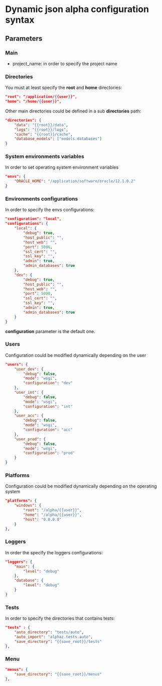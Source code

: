 # Dynamic json alpha configuration syntax

## Parameters

### Main

- project_name: in order to specify the project name


### Directories

You must at least specify the **root** and **home** directories:

```json
"root": "/application/{{user}}",
"home": "/home/{{user}}",
```

Other main directories could be defined in a sub **directories** path:

```json
"directories": {
    "data": "{{root}}/data",
    "logs": "{{root}}/logs",
    "cache": "{{root}}/cache",
    "database_models": ["models.databases"]
}
```

### System environments variables

In order to set operating system environment variables

```json
"envs": {
    "ORACLE_HOME": "/application/software/oracle/12.1.0.2"
}
```

### Environments configurations

In order to specify the envs configurations:

```json
"configuration": "local",
"configurations": {
    "local": {
        "debug": true,
        "host_public": "",
        "host_web": "",
        "port": 5006,
        "ssl_cert": "",
        "ssl_key": "",
        "admin": true,
        "admin_databases": true
    },
    "dev": {
        "debug": true,
        "host_public": "",
        "host_web": "",
        "port": 5000,
        "ssl_cert": "",
        "ssl_key": "",
        "admin": true,
        "admin_databases": true
    }
}
```

**configuration** parameter is the default one.

### Users

Configuration could be modified dynamically depending on the user

```json
"users": {
    "user_dev": {
        "debug": false,
        "mode": "wsgi",
        "configuration": "dev"
    },
    "user_int": {
        "debug": false,
        "mode": "wsgi",
        "configuration": "int"
    },
    "user_acc": {
        "debug": false,
        "mode": "wsgi",
        "configuration": "acc"
    },
    "user_prod": {
        "debug": false,
        "mode": "wsgi",
        "configuration": "prod"
    }
}
```

### Platforms

Configuration could be modified dynamically depending on the operating system

```json
"platforms": {
    "windows": {
        "root": "/alpha/{{user}}",
        "home": "/alpha/{{user}}",
        "host": "0.0.0.0"
    }
},
```

### Loggers

In order the specify the loggers configurations:

```json
"loggers": {
    "main": {
        "level": "debug"
    },
    "database": {
        "level": "debug"
    }
}
```

### Tests

In order to specify the directories that contains tests:

```json
"tests" : {
    "auto_directory": "tests/auto",
    "auto_import": "alphaz.tests.auto",
    "save_directory": "{{save_root}}/tests"
},
```

### Menu

```json
"menus": {
    "save_directory": "{{save_root}}/menus"
},
```

